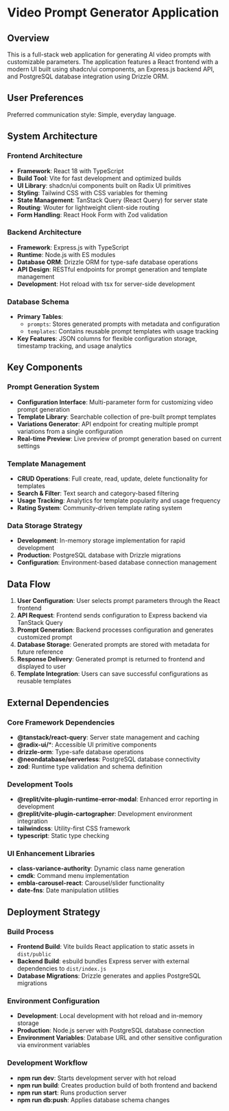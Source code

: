 # Video Prompt Generator Application

## Overview

This is a full-stack web application for generating AI video prompts with customizable parameters. The application features a React frontend with a modern UI built using shadcn/ui components, an Express.js backend API, and PostgreSQL database integration using Drizzle ORM.

## User Preferences

Preferred communication style: Simple, everyday language.

## System Architecture

### Frontend Architecture
- **Framework**: React 18 with TypeScript
- **Build Tool**: Vite for fast development and optimized builds
- **UI Library**: shadcn/ui components built on Radix UI primitives
- **Styling**: Tailwind CSS with CSS variables for theming
- **State Management**: TanStack Query (React Query) for server state
- **Routing**: Wouter for lightweight client-side routing
- **Form Handling**: React Hook Form with Zod validation

### Backend Architecture
- **Framework**: Express.js with TypeScript
- **Runtime**: Node.js with ES modules
- **Database ORM**: Drizzle ORM for type-safe database operations
- **API Design**: RESTful endpoints for prompt generation and template management
- **Development**: Hot reload with tsx for server-side development

### Database Schema
- **Primary Tables**: 
  - `prompts`: Stores generated prompts with metadata and configuration
  - `templates`: Contains reusable prompt templates with usage tracking
- **Key Features**: JSON columns for flexible configuration storage, timestamp tracking, and usage analytics

## Key Components

### Prompt Generation System
- **Configuration Interface**: Multi-parameter form for customizing video prompt generation
- **Template Library**: Searchable collection of pre-built prompt templates
- **Variations Generator**: API endpoint for creating multiple prompt variations from a single configuration
- **Real-time Preview**: Live preview of prompt generation based on current settings

### Template Management
- **CRUD Operations**: Full create, read, update, delete functionality for templates
- **Search & Filter**: Text search and category-based filtering
- **Usage Tracking**: Analytics for template popularity and usage frequency
- **Rating System**: Community-driven template rating system

### Data Storage Strategy
- **Development**: In-memory storage implementation for rapid development
- **Production**: PostgreSQL database with Drizzle migrations
- **Configuration**: Environment-based database connection management

## Data Flow

1. **User Configuration**: User selects prompt parameters through the React frontend
2. **API Request**: Frontend sends configuration to Express backend via TanStack Query
3. **Prompt Generation**: Backend processes configuration and generates customized prompt
4. **Database Storage**: Generated prompts are stored with metadata for future reference
5. **Response Delivery**: Generated prompt is returned to frontend and displayed to user
6. **Template Integration**: Users can save successful configurations as reusable templates

## External Dependencies

### Core Framework Dependencies
- **@tanstack/react-query**: Server state management and caching
- **@radix-ui/***: Accessible UI primitive components
- **drizzle-orm**: Type-safe database operations
- **@neondatabase/serverless**: PostgreSQL database connectivity
- **zod**: Runtime type validation and schema definition

### Development Tools
- **@replit/vite-plugin-runtime-error-modal**: Enhanced error reporting in development
- **@replit/vite-plugin-cartographer**: Development environment integration
- **tailwindcss**: Utility-first CSS framework
- **typescript**: Static type checking

### UI Enhancement Libraries
- **class-variance-authority**: Dynamic class name generation
- **cmdk**: Command menu implementation
- **embla-carousel-react**: Carousel/slider functionality
- **date-fns**: Date manipulation utilities

## Deployment Strategy

### Build Process
- **Frontend Build**: Vite builds React application to static assets in `dist/public`
- **Backend Build**: esbuild bundles Express server with external dependencies to `dist/index.js`
- **Database Migrations**: Drizzle generates and applies PostgreSQL migrations

### Environment Configuration
- **Development**: Local development with hot reload and in-memory storage
- **Production**: Node.js server with PostgreSQL database connection
- **Environment Variables**: Database URL and other sensitive configuration via environment variables

### Development Workflow
- **npm run dev**: Starts development server with hot reload
- **npm run build**: Creates production build of both frontend and backend
- **npm run start**: Runs production server
- **npm run db:push**: Applies database schema changes